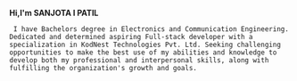  **Hi,I'm SANJOTA I PATIL**

     I have Bachelors degree in Electronics and Communication Engineering. Dedicated and determined aspiring Full-stack developer with a specialization in KodNest Technologies Pvt. Ltd. Seeking challenging opportunities to make the best use of my abilities and knowledge to develop both my professional and interpersonal skills, along with fulfilling the organization's growth and goals.



<!--
**sanjotapatil/sanjotapatil** is a ✨ _special_ ✨ repository because its `README.md` (this file) appears on your GitHub profile.

Here are some ideas to get you started:

- 🔭 I’m currently working on ...
- 🌱 I’m currently learning ...
- 👯 I’m looking to collaborate on ...
- 🤔 I’m looking for help with ...
- 💬 Ask me about ...
- 📫 How to reach me: ...
- 😄 Pronouns: ...
- ⚡ Fun fact: ...
-->
